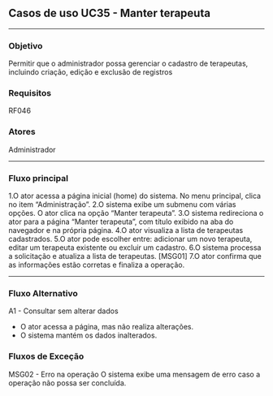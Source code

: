 ## Casos de uso UC35 - Manter terapeuta

---

### Objetivo  
Permitir que o administrador possa gerenciar o cadastro de
terapeutas, incluindo criação, edição e exclusão de registros

### Requisitos  
RF046

### Atores  
Administrador

---

### Fluxo principal  

1.O ator acessa a página inicial (home) do sistema. No
menu principal, clica no item “Administração”.
2.O sistema exibe um submenu com várias opções. O ator
clica na opção “Manter terapeuta”.
3.O sistema redireciona o ator para a página “Manter
terapeuta”, com título exibido na aba do navegador e na
própria página.
4.O ator visualiza a lista de terapeutas cadastrados.
5.O ator pode escolher entre: adicionar um novo terapeuta,
editar um terapeuta existente ou excluir um cadastro.
6.O sistema processa a solicitação e atualiza a lista de
terapeutas. [MSG01]
7.O ator confirma que as informações estão corretas e
finaliza a operação.


---

### Fluxo Alternativo 

A1 - Consultar sem alterar dados
- O ator acessa a página, mas não realiza alterações.
- O sistema mantém os dados inalterados.

### Fluxos de Exceção

MSG02 - Erro na operação
O sistema exibe uma mensagem de erro caso a operação não possa ser concluída.